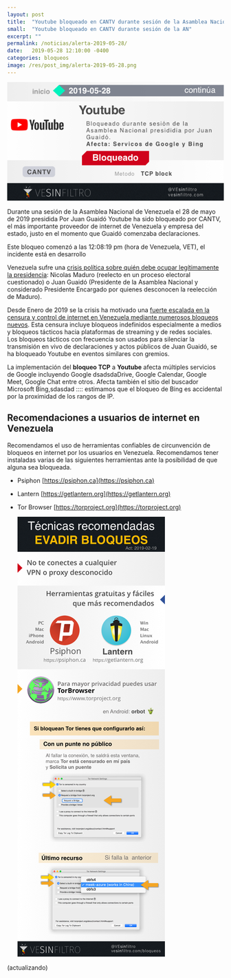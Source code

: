 ```yaml
---
layout: post
title:  "Youtube bloqueado en CANTV durante sesión de la Asamblea Nacional 2019-05-26"
small:  "Youtube bloqueado en CANTV durante sesión de la AN"
excerpt: ""
permalink: /noticias/alerta-2019-05-28/
date:   2019-05-28 12:10:00 -0400
categories: bloqueos
image: /res/post_img/alerta-2019-05-28.png
---
```


![Cover image](/res/post_img/alerta-2019-05-28.png)

Durante una sesión de la Asamblea Nacional de Venezuela el 28 de mayo de 2019 presidida Por Juan Guaidó Youtube ha sido bloqueado por CANTV, el más importante proveedor de internet de Venezuela y empresa del estado, justo en el momento que Guaidó comenzaba declaraciones.

Este bloqueo comenzó a las 12:08:19 pm (hora de Venezuela, VET), el incidente está en desarrollo

Venezuela sufre una [crisis política sobre quién debe ocupar legítimamente la presidencia](https://en.wikipedia.org/wiki/2019_Venezuelan_presidential_crisis): Nicolas Maduro (reelecto en un proceso electoral cuestionado) o Juan Guaidó (Presidente de la Asamblea Nacional y considerado Presidente Encargado por quienes desconocen la reelección de Maduro).

Desde Enero de 2019 se la crisis ha motivado una [fuerte escalada en la censura y control de internet en Venezuela mediante numerosos bloqueos nuevos](https://vesinfiltro.com/noticias/venezuela_bloquea_las_noticias-2019-05/). Esta censura incluye bloqueos indefinidos especialmente a medios y bloqueos tácticos hacia plataformas de streaming y de redes sociales. Los bloqueos tácticos con frecuencia son usados para silenciar la transmisión en vivo de declaraciones y actos públicos de Juan Guaidó, se ha bloqueado Youtube en eventos similares con gremios.

La implementación del **bloqueo TCP** a **Youtube** afecta múltiples servicios de Google incluyendo Google dsadsdaDrive, Google Calendar, Google Meet, Google Chat entre otros. Afecta también el sitio del buscador Microsoft Bing,sdasdad :::: estimamos que el bloqueo de Bing es accidental por la proximidad de los rangos de IP.

## Recomendaciones a usuarios de internet en Venezuela

Recomendamos el uso de herramientas confiables de circunvención de
bloqueos en internet por los usuarios en Venezuela. Recomendamos tener instaladas varias de las
siguientes herramientas ante la posibilidad de que alguna sea bloqueada.

-   Psiphon [https://psiphon.ca](https://psiphon.ca)

-   Lantern [https://getlantern.org](https://getlantern.org)

-   Tor Browser [https://torproject.org](https://torproject.org)

    ![](/res/img/tecnicas_evadir_bloqueos.png)


(actualizando)
